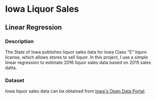 # Iowa Liquor Sales
## Linear Regression

### Description
The State of Iowa publishes liquor sales data for Iowa Class "E" liquro license, which allows stores to sell liquor.  In this project, I use a simple linear regression to estimate 2016 liquor sales data based on 2015 sales datta.

### Dataset
Iowa liquor sales data can be obtained from [Iowa's Open Data Portal](https://data.iowa.gov/Economy/Iowa-Liquor-Sales/m3tr-qhgy/data).
